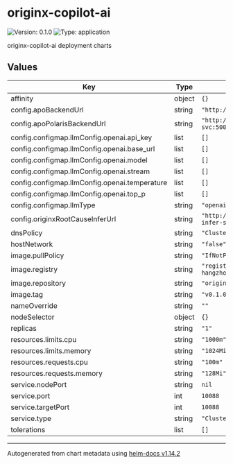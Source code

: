 # originx-copilot-ai

![Version: 0.1.0](https://img.shields.io/badge/Version-0.1.0-informational?style=flat-square) ![Type: application](https://img.shields.io/badge/Type-application-informational?style=flat-square)

originx-copilot-ai deployment charts

## Values

| Key | Type | Default | Description |
|-----|------|---------|-------------|
| affinity | object | `{}` |  |
| config.apoBackendUrl | string | `"http://apo-backend-svc:8080"` |  |
| config.apoPolarisBackendUrl | string | `"http://apo-polaris-analyzer-svc:5000"` |  |
| config.configmap.llmConfig.openai.api_key | list | `[]` |  |
| config.configmap.llmConfig.openai.base_url | list | `[]` |  |
| config.configmap.llmConfig.openai.model | list | `[]` |  |
| config.configmap.llmConfig.openai.stream | list | `[]` |  |
| config.configmap.llmConfig.openai.temperature | list | `[]` |  |
| config.configmap.llmConfig.openai.top_p | list | `[]` |  |
| config.configmap.llmType | string | `"openai"` |  |
| config.originxRootCauseInferUrl | string | `"http://originx-root-cause-infer-svc:8080"` |  |
| dnsPolicy | string | `"ClusterFirst"` |  |
| hostNetwork | string | `"false"` |  |
| image.pullPolicy | string | `"IfNotPresent"` |  |
| image.registry | string | `"registry.cn-hangzhou.aliyuncs.com/originx"` |  |
| image.repository | string | `"originx-copilot"` |  |
| image.tag | string | `"v0.1.0"` |  |
| nameOverride | string | `""` |  |
| nodeSelector | object | `{}` |  |
| replicas | string | `"1"` |  |
| resources.limits.cpu | string | `"1000m"` |  |
| resources.limits.memory | string | `"1024Mi"` |  |
| resources.requests.cpu | string | `"100m"` |  |
| resources.requests.memory | string | `"128Mi"` |  |
| service.nodePort | string | `nil` |  |
| service.port | int | `10088` |  |
| service.targetPort | int | `10088` |  |
| service.type | string | `"ClusterIP"` |  |
| tolerations | list | `[]` |  |

----------------------------------------------
Autogenerated from chart metadata using [helm-docs v1.14.2](https://github.com/norwoodj/helm-docs/releases/v1.14.2)
